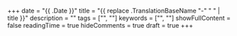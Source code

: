 +++
date = "{{ .Date }}"
title = "{{ replace .TranslationBaseName "-" " " | title }}"
description = ""
tags = ["", ""]
keywords = ["", ""]
showFullContent = false
readingTime = true 
hideComments = true 
draft = true
+++
